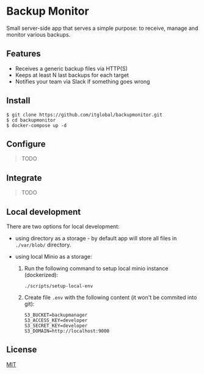# Backup Monitor

Small server-side app that serves a simple purpose:
to receive, manage and monitor various backups.

## Features

* Receives a generic backup files via HTTP(S)
* Keeps at least N last backups for each target
* Notifies your team via Slack if something goes wrong

## Install

```shell
$ git clone https://github.com/itglobal/backupmonitor.git
$ cd backupmonitor
$ docker-compose up -d
```

## Configure

> TODO

## Integrate

> TODO

## Local development

There are two options for local development:

* using directory as a storage - by default app will store all files in `./var/blob/` directory.

* using local Minio as a storage:

  1. Run the following command to setup local minio instance (dockerized):

     ```shell
     ./scripts/setup-local-env
     ```

  2. Create file `.env` with the following content (it won't be commited into git):

     ```shell
     S3_BUCKET=backupmanager
     S3_ACCESS_KEY=developer
     S3_SECRET_KEY=developer
     S3_DOMAIN=http://localhost:9000
     ```

## License

[MIT](LICENSE)
